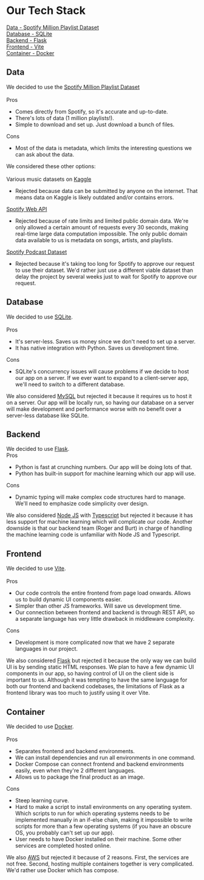 # Our Tech Stack
[Data - Spotify Million Playlist Dataset](#data)<br>
[Database - SQLite](#database)<br>
[Backend - Flask](#backend)<br>
[Frontend - Vite](#frontend)<br>
[Container - Docker](#container)
## Data
We decided to use the [Spotify Million Playlist Dataset](https://www.aicrowd.com/challenges/spotify-million-playlist-dataset-challenge)<br>
<br>
Pros
- Comes directly from Spotify, so it's accurate and up-to-date.
- There's lots of data (1 million playlists!).
- Simple to download and set up. Just download a bunch of files.

Cons
- Most of the data is metadata, which limits the interesting questions we can ask about the data.

We considered these other options:<br>
<br>
Various music datasets on [Kaggle](https://www.kaggle.com/search?q=music)
- Rejected because data can be submitted by anyone on the internet. That means data on Kaggle is likely outdated and/or contains errors.

[Spotify Web API](https://developer.spotify.com/documentation/web-api/)
- Rejected because of rate limits and limited public domain data. We're only allowed a certain amount of requests every 30 seconds, making real-time large data computation impossible. The only public domain data available to us is metadata on songs, artists, and playlists.

[Spotify Podcast Dataset](https://podcastsdataset.byspotify.com/)
- Rejected because it's taking too long for Spotify to approve our request to use their dataset. We'd rather just use a different viable dataset than delay the project by several weeks just to wait for Spotify to approve our request.

## Database
We decided to use [SQLite](https://www.sqlite.org/index.html).<br>
<br>
Pros
- It's server-less. Saves us money since we don't need to set up a server.
- It has native integration with Python. Saves us development time.

Cons
- SQLite's concurrency issues will cause problems if we decide to host our app on a server. If we ever want to expand to a client-server app, we'll need to switch to a different database.

We also considered [MySQL](https://www.mysql.com/) but rejected it because it requires us to host it on a server. Our app will be locally run, so having our database on a server will make development and performance worse with no benefit over a server-less database like SQLite.

## Backend
We decided to use [Flask](https://flask.palletsprojects.com/en/2.2.x/).<br>
Pros
- Python is fast at crunching numbers. Our app will be doing lots of that.
- Python has built-in support for machine learning which our app will use.

Cons
- Dynamic typing will make complex code structures hard to manage. We'll need to emphasize code simplicity over design.

We also considered [Node JS](https://nodejs.org/en/) with [Typescript](https://www.typescriptlang.org/) but rejected it because it has less support for machine learning which will complicate our code. Another downside is that our backend team (Roger and Burt) in charge of handling the machine learning code is unfamiliar with Node JS and Typescript.

## Frontend
We decided to use [Vite](https://vitejs.dev/).<br>
<br>
Pros
- Our code controls the entire frontend from page load onwards. Allows us to build dynamic UI components easier.
- Simpler than other JS frameworks. Will save us development time.
- Our connection between frontend and backend is through REST API, so a separate language has very little drawback in middleware complexity.

Cons
- Development is more complicated now that we have 2 separate languages in our project.

We also considered [Flask](https://flask.palletsprojects.com/en/2.2.x/) but rejected it because the only way we can build UI is by sending static HTML responses. We plan to have a few dynamic UI components in our app, so having control of UI on the client side is important to us. Although it was tempting to have the same language for both our frontend and backend codebases, the limitations of Flask as a frontend library was too much to justify using it over Vite.

## Container
We decided to use [Docker](https://www.docker.com/).<br>
<br>
Pros
- Separates frontend and backend environments.
- We can install dependencies and run all environments in one command.
- Docker Compose can connect frontend and backend environments easily, even when they're 2 different languages.
- Allows us to package the final product as an image.

Cons
- Steep learning curve.
- Hard to make a script to install environments on any operating system. Which scripts to run for which operating systems needs to be implemented manually in an if-else chain, making it impossible to write scripts for more than a few operating systems (if you have an obscure OS, you probably can't set up our app).
- User needs to have Docker installed on their machine. Some other services are completed hosted online.

We also [AWS](https://aws.amazon.com/) but rejected it because of 2 reasons. First, the services are not free. Second, hosting multiple containers together is very complicated. We'd rather use Docker which has compose.
